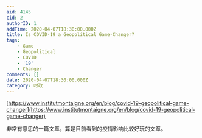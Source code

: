 ```yaml
---
aid: 4145
cid: 2
authorID: 1
addTime: 2020-04-07T18:30:00.000Z
title: Is COVID-19 a Geopolitical Game-Changer?
tags:
    - Game
    - Geopolitical
    - COVID
    - '19'
    - Changer
comments: []
date: 2020-04-07T18:30:00.000Z
category: 时政
---
```


[https://www.institutmontaigne.org/en/blog/covid-19-geopolitical-game-changer](https://www.institutmontaigne.org/en/blog/covid-19-geopolitical-game-changer)

非常有意思的一篇文章，算是目前看到的疫情影响比较好玩的文章。
